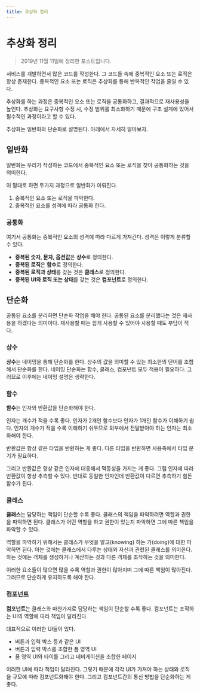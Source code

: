 ```yaml
---
title: 추상화 정리
---
```


# 추상화 정리
> 2019년 11월 11일에 정리한 포스트입니다.

서비스를 개발하면서 많은 코드를 작성한다. 그 코드들 속에 중복적인 요소 또는 로직은 항상 존재한다. 중복적인 요소 또는 로직은 추상화를 통해 반복적인 작업을 줄일 수 있다.

추상화를 하는 과정은 중복적인 요소 또는 로직을 공통화하고, 결과적으로 재사용성을 높인다. 추상화는 요구사항 수정 시, 수정 범위를 최소화하기 때문에 구조 설계에 있어서 필수적인 과정이라고 할 수 있다.

추상화는 일반화와 단순화로 설명된다. 아래에서 자세히 알아보자.

## 일반화
일반화는 우리가 작성하는 코드에서 중복적인 요소 또는 로직을 찾아 공통화하는 것을 의미한다.

이 말대로 하면 두가지 과정으로 일반화가 이뤄진다.
1. 중복적인 요소 또는 로직을 파악한다. 
2. 중복적인 요소를 성격에 따라 공통화 한다.

### 공통화
여기서 공통화는 중복적인 요소의 성격에 따라 다르게 가져간다. 성격은 이렇게 분류할 수 있다.
- **중복된 숫자, 문자, 옵션값**은 **상수**로 정의한다.
- **중복된 로직**은 **함수**로 정의한다.
- **중복된 로직과 상태**를 갖는 것은 **클래스**로 정의한다.
- **중복된 UI와 로직 또는 상태**를 갖는 것은 **컴포넌트**로 정의한다.

## 단순화
공통된 요소를 분리하면 단순화 작업을 해야 한다. 공통된 요소를 분리했다는 것은 재사용을 하겠다는 의미이다. 재사용할 때는 쉽게 사용할 수 있어야 사용할 때도 부담이 적다.

### 상수
**상수**는 네이밍을 통해 단순화를 한다. 상수의 값을 의미할 수 있는 최소한의 단어를 조합해서 단순화를 한다.
네이밍 단순화는 함수, 클래스, 컴포넌트 모두 적용이 필요하다. 그러므로 이후에는 네이밍 설명은 생략한다.

### 함수
**함수**는 인자와 반환값을 단순화해야 한다.

인자는 개수가 적을 수록 좋다. 인자가 2개인 함수보다 인자가 1개인 함수가 이해하기 쉽다.
인자의 개수가 적을 수록 이해하기 쉬우므로 외부에서 전달받아야 하는 인자는 최소화해야 한다.

반환값은 항상 같은 타입을 반환하는 게 좋다. 다른 타입을 반환하면 사용측에서 타입 분기가 필요하다.

그리고 반환값은 항상 같은 인자에 대응해서 멱등성을 가지는 게 좋다. 그럼 인자에 따라 반환값이 항상 추측할 수 있다.
반대로 동일한 인자인데 반환값이 다르면 추측하기 힘든 함수가 된다.

### 클래스
**클래스**는 담당하는 책임이 단순할 수록 좋다. 클래스의 책임을 파악하려면 역할과 권한을 파악하면 된다. 클래스가 어떤 역할을 하고 권한이 있는지 파악하면 그에 따른 책임을 파악할 수 있다.

역할을 파악하기 위해서는 클래스가 무엇을 알고(knowing) 하는 가(doing)에 대한 파악하면 된다. 아는 것에는 클래스에서 다루는 상태와 자신과 관련된 클래스를 의미한다. 하는 것에는 객체를 생성하거나 계산하는 것과 다른 객체를 조작하는 것을 의미한다.

이러한 요소들이 많으면 많을 수록 역할과 권한이 많아지며 그에 따른 책임이 많아진다. 그러므로 단순하게 유지하도록 해야 한다.

### 컴포넌트
**컴포넌트**는 클래스와 마찬가지로 담당하는 책임이 단순할 수록 좋다. 컴포넌트는 조작하는 UI의 역할에 따라 책임이 달라진다.

대표적으로 이러한 UI들이 있다.
- 버튼과 입력 박스 등과 같은 UI
- 버튼과 입력 박스를 조합한 폼 영역 UI
- 폼 영역 UI와 타이틀 그리고 네비게이션을 조합한 페이지

이러한 UI에 따라 책임이 달라진다. 그렇기 때문에 각각 UI가 가져야 하는 상태와 로직을 규모에 따라 컴포넌트화해야 한다. 그리고 컴포넌트간의 통신 방법을 단순화하는 게 좋다.
